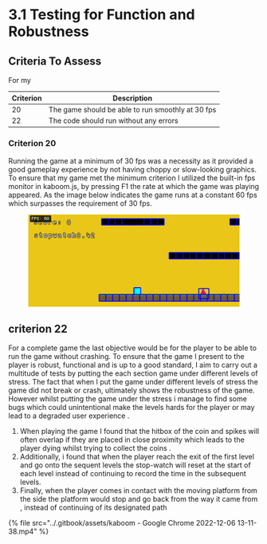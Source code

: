 # 3.1 Testing for Function and Robustness

## Criteria To Assess

For my&#x20;

| Criterion | Description                                       |
| --------- | ------------------------------------------------- |
| 20        | The game should be able to run smoothly at 30 fps |
| 22        | The code should run without any errors            |

### Criterion 20

Running the game at a minimum of 30 fps was a necessity as it provided a good gameplay experience by not having choppy or slow-looking graphics. To ensure that my game met the minimum criterion I utilized the built-in fps monitor in kaboom.js, by pressing F1 the rate at which the game was playing appeared. As the image below indicates the game runs at a constant 60 fps which surpasses the requirement of 30 fps.&#x20;

<figure><img src="../.gitbook/assets/image (2) (2).png" alt=""><figcaption></figcaption></figure>



## criterion 22

For a complete game the last objective would be for the player to be able to run the game without crashing. To ensure that the game I present to the player is robust, functional and is up to a good standard, I aim to carry out a multitude of tests by putting the each section game under different levels of stress. The fact that when I put the game under different levels of stress the game did not break or crash, ultimately shows the robustness of the game. However whilst putting the game under the stress i manage to find some bugs which could unintentional make the levels hards for the player or may lead to a degraded user experience .&#x20;

1. When playing the game I found that the hitbox of the coin and spikes will often overlap if they are placed in close proximity which leads to the player dying whilst trying to collect the coins .
2. Additionally, i found that when the player reach the exit of the first level and go onto the sequent levels the stop-watch will reset at the start of each level instead of continuing to  record the time in the subsequent levels.
3. &#x20;Finally, when the player comes in contact with the moving platform from the side the platform would stop and go back from the way it came from , instead of continuing of its designated path&#x20;

&#x20;

{% file src="../.gitbook/assets/kaboom - Google Chrome 2022-12-06 13-11-38.mp4" %}

